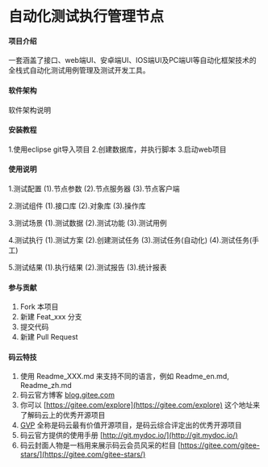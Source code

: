 # 自动化测试执行管理节点

#### 项目介绍
一套涵盖了接口、web端UI、安卓端UI、IOS端UI及PC端UI等自动化框架技术的全栈式自动化测试用例管理及测试开发工具。

#### 软件架构
软件架构说明


#### 安装教程

1.使用eclipse git导入项目
2.创建数据库，并执行脚本
3.启动web项目

#### 使用说明

1.测试配置
(1).节点参数
(2).节点服务器
(3).节点客户端  

2.测试组件
(1).接口库
(2).对象库
(3).操作库 
 
3.测试场景
(1).测试数据
(2).测试功能
(3).测试用例 

4.测试执行
(1).测试方案
(2).创建测试任务
(3).测试任务(自动化)
(4).测试任务(手工)  

5.测试结果
(1).执行结果
(2).测试报告
(3).统计报表

#### 参与贡献

1. Fork 本项目
2. 新建 Feat_xxx 分支
3. 提交代码
4. 新建 Pull Request


#### 码云特技

1. 使用 Readme\_XXX.md 来支持不同的语言，例如 Readme\_en.md, Readme\_zh.md
2. 码云官方博客 [blog.gitee.com](https://blog.gitee.com)
3. 你可以 [https://gitee.com/explore](https://gitee.com/explore) 这个地址来了解码云上的优秀开源项目
4. [GVP](https://gitee.com/gvp) 全称是码云最有价值开源项目，是码云综合评定出的优秀开源项目
5. 码云官方提供的使用手册 [http://git.mydoc.io/](http://git.mydoc.io/)
6. 码云封面人物是一档用来展示码云会员风采的栏目 [https://gitee.com/gitee-stars/](https://gitee.com/gitee-stars/)